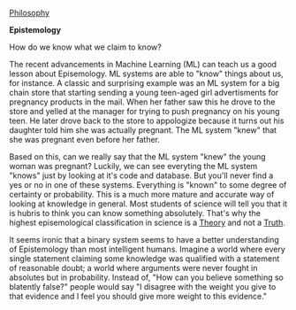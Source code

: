 [Philosophy](./)

**Epistemology**

How do we know what we claim to know?

The recent advancements in Machine Learning (ML) can teach us a good lesson about Episemology. ML systems are able to "know" things about us, for instance. A classic and surprising example was an ML system for a big chain store that starting sending a young teen-aged girl advertisments for pregnancy products in the mail. When her father saw this he drove to the store and yelled at the manager for trying to push pregnancy on his young teen. He later drove back to the store to appologize because it turns out his daughter told him she was actually pregnant. The ML system "knew" that she was pregnant even before her father. 

Based on this, can we really say that the ML system "knew" the young woman was pregnant? Luckily, we can see everyting the ML system "knows" just by looking at it's code and database. But you'll never find a yes or no in one of these systems. Everything is "known" to some degree of certainty or probability. This is a much more mature and accurate way of looking at knowledge in general. Most students of science will tell you that it is hubris to think you can know something absolutely. That's why the highest episemological classification in science is a [Theory](./Glossary/Theory) and not a [Truth](./Glossary/Truth).

It seems ironic that a binary system seems to have a better understanding of Epistemology than most intelligent humans. Imagine a world where every single statement claiming some knowledge was qualified with a statement of reasonable doubt; a world where arguments were never fought in absolutes but in probability. Instead of, "How can you believe something so blatently false?" people would say "I disagree with the weight you give to that evidence and I feel you should give more weight to this evidence."
